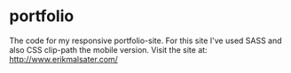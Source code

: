 # portfolio
The code for my responsive portfolio-site. 
For this site I've used SASS and also CSS clip-path the mobile version.
Visit the site at: http://www.erikmalsater.com/
